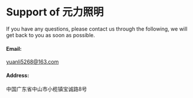 # Support of 元力照明
If you have any questions, please contact us through the following, we will get back to you as soon as possible.

#### Email:
 yuanli5268@163.com 

#### Address:
中国广东省中山市小榄镇宝诚路8号